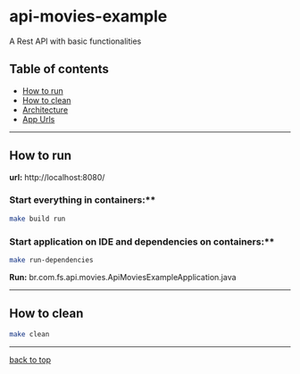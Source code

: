 # api-movies-example

A Rest API with basic functionalities

## Table of contents

- [How to run](#how-to-run)
- [How to clean](#how-to-clean)
- [Architecture](doc/architecture.md)
- [App Urls](doc/urls.md)

---

## How to run

**url:** http://localhost:8080/

### Start everything in containers:**

```sh
make build run
```

### Start application on IDE and dependencies on containers:**

```sh
make run-dependencies
```

**Run:** br.com.fs.api.movies.ApiMoviesExampleApplication.java

---

## How to clean

```sh
make clean
```

---

[back to top](#api-movies-example)
